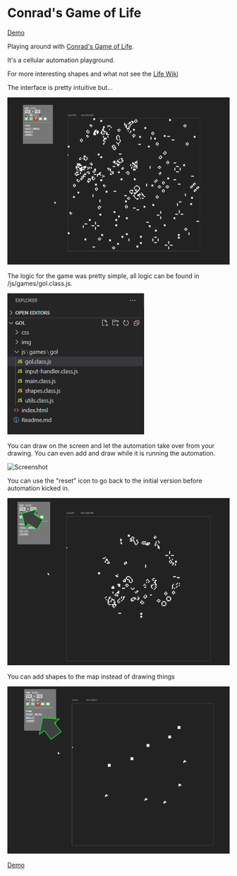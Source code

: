 
# Conrad's Game of Life

[Demo](https://www.beamerlabs.com/lab/gol/)

Playing around with [Conrad's Game of Life](https://conwaylife.com/wiki/Conway's_Game_of_Life).

It's a cellular automation playground. 

For more interesting shapes and what not see the [Life Wiki](https://conwaylife.com/)

The interface is pretty intuitive but...

![Screenshot](img/screenshots/screenshot-general.png)

The logic for the game was pretty simple, all logic can be found in /js/games/gol.class.js.

![Screenshot](img/screenshots/screenshot-code.png)

You can draw on the screen and let the automation take over from your drawing. You can even add and draw while it is running the automation.

![Screenshot](img/screenshots/screenshot-face.png)

You can use the "reset" icon to go back to the initial version before automation kicked in.

![Screenshot](img/screenshots/screenshot-reset.png)


You can add shapes to the map instead of drawing things

![Screenshot](img/screenshots/screenshot-shapes.png)


[Demo](https://www.beamerlabs.com/lab/gol/)


